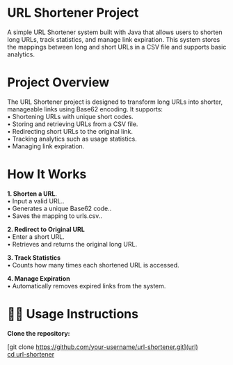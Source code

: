 # URL Shortener Project
A simple URL Shortener system built with Java that allows users to shorten long URLs, track statistics, and manage link expiration. This system stores the mappings between long and short URLs in a CSV file and supports basic analytics.
# Project Overview
The URL Shortener project is designed to transform long URLs into shorter, manageable links using Base62 encoding. It supports:<br />
• Shortening URLs with unique short codes.<br/>
• Storing and retrieving URLs from a CSV file.<br/>
• Redirecting short URLs to the original link.<br/>
• Tracking analytics such as usage statistics.<br/>
• Managing link expiration.<br/>
# How It Works
**1. Shorten a URL**.<br/>
• Input a valid URL..<br/>
• Generates a unique Base62 code..<br/>
• Saves the mapping to urls.csv..<br/>

**2. Redirect to Original URL**<br/>
• Enter a short URL.<br/>
• Retrieves and returns the original long URL.<br/>

**3. Track Statistics**<br/>
• Counts how many times each shortened URL is accessed.<br/>

**4. Manage Expiration**<br/>
• Automatically removes expired links from the system.<br/>

# 🧑‍💻 Usage Instructions
**Clone the repository:**

[git clone https://github.com/your-username/url-shortener.git](url)<br/>
[cd url-shortener](url)<br/>
